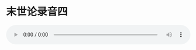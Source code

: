 # 末世论录音四

<audio style="width: 100%;" preload="false" controls controlslist="nodownload"><source src="//file.simai.life/audio/mp3/old/27425.mp3" type="audio/mpeg">Your browser does not support the audio element.</audio>


